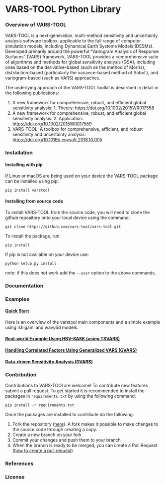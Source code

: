 # VARS-TOOL Python Library

### Overview of VARS-TOOL
VARS-TOOL is a next-generation, multi-method sensitivity and uncertainty analysis software toolbox,
applicable to the full range of computer simulation models, including Dynamical Earth Systems
Models (DESMs). Developed primarily around the powerful “Variogram Analysis of Response
Surfaces” (VARS) framework, VARS-TOOL provides a comprehensive suite of algorithms and
methods for global sensitivity analysis (GSA), including ones based on the derivative-based (such as
the method of Morris), distribution-based (particularly the variance-based method of Sobol’), and
variogram-based (such as VARS) approaches.

The underlying approach of the VARS-TOOL toolkit is described in detail in the following publications:

1. A new framework for comprehensive, robust, and efficient global sensitivity analysis: 1. Theory: https://doi.org/10.1002/2015WR017558 
2. A new framework for comprehensive, robust, and efficient global sensitivity analysis: 2. Application: https://doi.org/10.1002/2015WR017559
3. VARS-TOOL: A toolbox for comprehensive, efficient, and robust sensitivity and uncertainty analysis: https://doi.org/10.1016/j.envsoft.2018.10.005


### Installation
#### Installing with pip
If Linux or macOS are being used on your device the VARS-TOOL package can be installed using pip:
```
pip install varstool
```

#### Installing from source code
To install VARS-TOOL from the source code, you will need to clone the github repository onto your local device using the command:
```
git clone https://github.com/vars-tool/vars-tool.git
```
To install the package, run:
```
pip install .
```
If pip is not available on your device use:
```
python setup.py install
```
note: if this does not work add the `--user` option to the above commands.

### Documentation

### Examples
#### [Quick Start](url)
Here is an overview of the varstool main components and a simple example using ishigami and wavy6d models.

#### [Real-world Example Using HBV-SASK (using TSVARS)](url)
	
#### [Handling Correlated Factors Using Generalized VARS (GVARS)](url)
	
#### [Data-driven Sensitivity Analysis (DVARS)](url)

### Contribution
Contributions to VARS-TOOl are welcome! To contribute new features submit a pull request. To get started it is recommended to install the packages in `requirements.txt` by using the following command:
```
pip install -r requirements.txt
```
Once the packages are installed to contribute do the following:
1. Fork the repository ([here](https://github.com/vars-tool/vars-tool/fork)). A fork makes it possible to make changes to the source code through creating a copy.
2. Create a new branch on your fork
3. Commit your changes and push them to your branch
4. When the branch is ready to be merged, you can create a Pull Request ([how to create a pull request](https://gist.github.com/MarcDiethelm/7303312))

### References

### License


